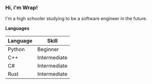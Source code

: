 ### Hi, i'm Wrap!

I'm a high schooler studying to be a software engineer in the future.

**Languages**

| Language | Skill |
|-|-|
| Python | Beginner | Never really liked this one
| C++ | Intermediate |
| C# | Intermediate |
| Rust | Intermediate |

<!--
**WrapFX/WrapFX** is a ✨ _special_ ✨ repository because its `README.md` (this file) appears on your GitHub profile.

Here are some ideas to get you started:

- 🔭 I’m currently working on ...
- 🌱 I’m currently learning ...
- 👯 I’m looking to collaborate on ...
- 🤔 I’m looking for help with ...
- 💬 Ask me about ...
- 📫 How to reach me: ...
- 😄 Pronouns: ...
- ⚡ Fun fact: ...
-->

